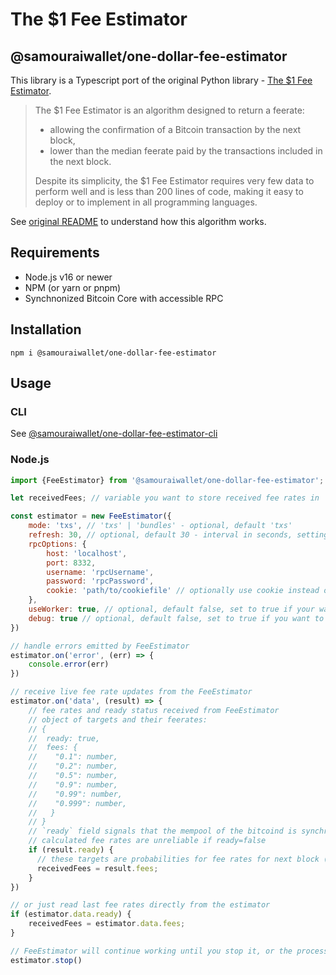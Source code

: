 # The $1 Fee Estimator
## @samouraiwallet/one-dollar-fee-estimator

This library is a Typescript port of the original Python library - [The $1 Fee Estimator](https://code.samourai.io/oxt/one_dollar_fee_estimator/).

> The $1 Fee Estimator is an algorithm designed to return a feerate:
>
> - allowing the confirmation of a Bitcoin transaction by the next block,
> - lower than the median feerate paid by the transactions included in the next block.
>
> Despite its simplicity, the $1 Fee Estimator requires very few data to perform well and is less than 200 lines of code, making it easy to deploy or to implement in all programming languages.

See [original README](https://code.samourai.io/oxt/one_dollar_fee_estimator/-/blob/master/README.md) to understand how this algorithm works.

## Requirements
- Node.js v16 or newer
- NPM (or yarn or pnpm)
- Synchnonized Bitcoin Core with accessible RPC

## Installation
```shell
npm i @samouraiwallet/one-dollar-fee-estimator
```

## Usage

### CLI
See [@samouraiwallet/one-dollar-fee-estimator-cli](../estimator-cli)

### Node.js

```javascript
import {FeeEstimator} from '@samouraiwallet/one-dollar-fee-estimator';

let receivedFees; // variable you want to store received fee rates in

const estimator = new FeeEstimator({
    mode: 'txs', // 'txs' | 'bundles' - optional, default 'txs'
    refresh: 30, // optional, default 30 - interval in seconds, setting too low can cause unexpected errors
    rpcOptions: {
        host: 'localhost',
        port: 8332,
        username: 'rpcUsername',
        password: 'rpcPassword',
        cookie: 'path/to/cookiefile' // optionally use cookie instead of username & password
    },
    useWorker: true, // optional, default false, set to true if your want to run estimator in a worker thread to prevent blocking of main thread
    debug: true // optional, default false, set to true if you want to see debug logs
})

// handle errors emitted by FeeEstimator
estimator.on('error', (err) => {
    console.error(err)
})

// receive live fee rate updates from the FeeEstimator
estimator.on('data', (result) => {
    // fee rates and ready status received from FeeEstimator
    // object of targets and their feerates: 
    // {
    //  ready: true,
    //  fees: {
    //    "0.1": number,
    //    "0.2": number,
    //    "0.5": number,
    //    "0.9": number,
    //    "0.99": number,
    //    "0.999": number,
    //   }
    // }
    // `ready` field signals that the mempool of the bitcoind is synchronized
    // calculated fee rates are unreliable if ready=false
    if (result.ready) {
      // these targets are probabilities for fee rates for next block (10%, 20%, 50%, ...)
      receivedFees = result.fees;
    }
})

// or just read last fee rates directly from the estimator
if (estimator.data.ready) {
    receivedFees = estimator.data.fees;
}

// FeeEstimator will continue working until you stop it, or the process is terminated
estimator.stop()

```
